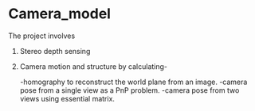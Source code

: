 # Camera_model
The project involves 
1. Stereo depth sensing 
2. Camera motion and structure by calculating- 

   -homography to reconstruct the world plane from an image.
   -camera pose from a single view as a PnP problem.
   -camera pose from two views using essential matrix.

